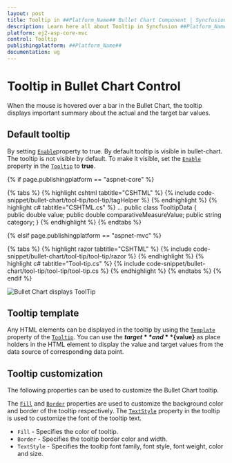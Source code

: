 ```yaml
---
layout: post
title: Tooltip in ##Platform_Name## Bullet Chart Component | Syncfusion
description: Learn here all about Tooltip in Syncfusion ##Platform_Name## Bullet Chart component of Syncfusion Essential JS 2 and more.
platform: ej2-asp-core-mvc
control: Tooltip
publishingplatform: ##Platform_Name##
documentation: ug
---
```



# Tooltip in Bullet Chart Control

When the mouse is hovered over a bar in the Bullet Chart, the tooltip displays important summary about the actual and the target bar values.

## Default tooltip

By setting [`Enable`](https://help.syncfusion.com/cr/aspnetcore-js2/Syncfusion.EJ2.Charts.BulletChartBulletTooltipSettings.html#Syncfusion_EJ2_Charts_BulletChartBulletTooltipSettings_Enable)property to true. By default tooltip is visible in bullet-chart. The tooltip is not visible by default. To make it visible, set the [`Enable`](https://help.syncfusion.com/cr/aspnetcore-js2/Syncfusion.EJ2.Charts.BulletChartBulletTooltipSettings.html#Syncfusion_EJ2_Charts_BulletChartBulletTooltipSettings_Enable) property in the [`Tooltip`](https://help.syncfusion.com/cr/aspnetcore-js2/Syncfusion.EJ2.Charts.BulletChart.html#Syncfusion_EJ2_Charts_BulletChart_Tooltip) to **true**.

{% if page.publishingplatform == "aspnet-core" %}

{% tabs %}
{% highlight cshtml tabtitle="CSHTML" %}
{% include code-snippet/bullet-chart/tool-tip/tool-tip/tagHelper %}
{% endhighlight %}
{% highlight c# tabtitle="CSHTML.cs" %}
...
public class TooltipData
{           
    public double value;
    public double comparativeMeasureValue;
    public string category;
}
{% endhighlight %}
{% endtabs %}

{% elsif page.publishingplatform == "aspnet-mvc" %}

{% tabs %}
{% highlight razor tabtitle="CSHTML" %}
{% include code-snippet/bullet-chart/tool-tip/tool-tip/razor %}
{% endhighlight %}
{% highlight c# tabtitle="Tool-tip.cs" %}
{% include code-snippet/bullet-chart/tool-tip/tool-tip/tool-tip.cs %}
{% endhighlight %}
{% endtabs %}
{% endif %}



![Bullet Chart displays ToolTip](images/blazor-bulletchart-tooltip.png)

## Tooltip template

Any HTML elements can be displayed in the tooltip by using the [`Template`](https://help.syncfusion.com/cr/aspnetcore-js2/Syncfusion.EJ2.Charts.BulletChartBulletTooltipSettings.html#Syncfusion_EJ2_Charts_BulletChartBulletTooltipSettings_Template) property of the [`Tooltip`](https://help.syncfusion.com/cr/aspnetcore-js2/Syncfusion.EJ2.Charts.BulletChart.html#Syncfusion_EJ2_Charts_BulletChart_Tooltip). You can use the **${target}** and **${value}** as place holders in the HTML element to display the value and target values from the data source of corresponding data point.

## Tooltip customization

The following properties can be used to customize the Bullet Chart tooltip.

The [`Fill`](https://help.syncfusion.com/cr/aspnetcore-js2/Syncfusion.EJ2.Charts.BulletChartBulletTooltipSettings.html#Syncfusion_EJ2_Charts_BulletChartBulletTooltipSettings_Fill) and [`Border`](https://help.syncfusion.com/cr/aspnetcore-js2/Syncfusion.EJ2.Charts.BulletChartBulletTooltipSettings.html#Syncfusion_EJ2_Charts_BulletChartBulletTooltipSettings_Border) properties are used to customize the background color and border of the tooltip respectively. The [`TextStyle`](https://help.syncfusion.com/cr/aspnetcore-js2/Syncfusion.EJ2.Charts.BulletChartBulletTooltipSettings.html#Syncfusion_EJ2_Charts_BulletChartBulletTooltipSettings_TextStyle) property in the tooltip is used to customize the font of the tooltip text.
* `Fill` - Specifies the color of tooltip.
* `Border` - Specifies the tooltip border color and width.
* `TextStyle` - Specifies the tooltip font family, font style, font weight, color and size.
